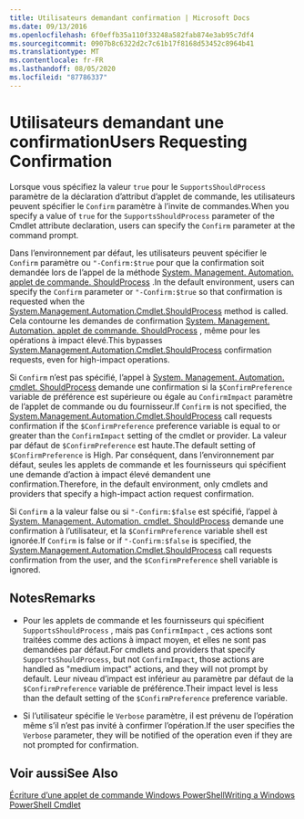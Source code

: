 ```yaml
---
title: Utilisateurs demandant confirmation | Microsoft Docs
ms.date: 09/13/2016
ms.openlocfilehash: 6f0effb35a110f33248a582fab874e3ab95c7df4
ms.sourcegitcommit: 0907b8c6322d2c7c61b17f8168d53452c8964b41
ms.translationtype: MT
ms.contentlocale: fr-FR
ms.lasthandoff: 08/05/2020
ms.locfileid: "87786337"
---
```

# <a name="users-requesting-confirmation"></a><span data-ttu-id="453b6-102">Utilisateurs demandant une confirmation</span><span class="sxs-lookup"><span data-stu-id="453b6-102">Users Requesting Confirmation</span></span>

<span data-ttu-id="453b6-103">Lorsque vous spécifiez la valeur `true` pour le `SupportsShouldProcess` paramètre de la déclaration d’attribut d’applet de commande, les utilisateurs peuvent spécifier le `Confirm` paramètre à l’invite de commandes.</span><span class="sxs-lookup"><span data-stu-id="453b6-103">When you specify a value of `true` for the `SupportsShouldProcess` parameter of the Cmdlet attribute declaration, users can specify the `Confirm` parameter at the command prompt.</span></span>

<span data-ttu-id="453b6-104">Dans l’environnement par défaut, les utilisateurs peuvent spécifier le `Confirm` paramètre ou `"-Confirm:$true` pour que la confirmation soit demandée lors de l’appel de la méthode [System. Management. Automation. applet de commande. ShouldProcess](/dotnet/api/System.Management.Automation.Cmdlet.ShouldProcess) .</span><span class="sxs-lookup"><span data-stu-id="453b6-104">In the default environment, users can specify the `Confirm` parameter or `"-Confirm:$true` so that confirmation is requested when the [System.Management.Automation.Cmdlet.ShouldProcess](/dotnet/api/System.Management.Automation.Cmdlet.ShouldProcess) method is called.</span></span> <span data-ttu-id="453b6-105">Cela contourne les demandes de confirmation [System. Management. Automation. applet de commande. ShouldProcess](/dotnet/api/System.Management.Automation.Cmdlet.ShouldProcess) , même pour les opérations à impact élevé.</span><span class="sxs-lookup"><span data-stu-id="453b6-105">This bypasses [System.Management.Automation.Cmdlet.ShouldProcess](/dotnet/api/System.Management.Automation.Cmdlet.ShouldProcess) confirmation requests, even for high-impact operations.</span></span>

<span data-ttu-id="453b6-106">Si `Confirm` n’est pas spécifié, l’appel à [System. Management. Automation. cmdlet. ShouldProcess](/dotnet/api/System.Management.Automation.Cmdlet.ShouldProcess) demande une confirmation si la `$ConfirmPreference` variable de préférence est supérieure ou égale au `ConfirmImpact` paramètre de l’applet de commande ou du fournisseur.</span><span class="sxs-lookup"><span data-stu-id="453b6-106">If `Confirm` is not specified, the [System.Management.Automation.Cmdlet.ShouldProcess](/dotnet/api/System.Management.Automation.Cmdlet.ShouldProcess) call requests confirmation if the `$ConfirmPreference` preference variable is equal to or greater than the `ConfirmImpact` setting of the cmdlet or provider.</span></span> <span data-ttu-id="453b6-107">La valeur par défaut de `$ConfirmPreference` est haute.</span><span class="sxs-lookup"><span data-stu-id="453b6-107">The default setting of `$ConfirmPreference` is High.</span></span> <span data-ttu-id="453b6-108">Par conséquent, dans l’environnement par défaut, seules les applets de commande et les fournisseurs qui spécifient une demande d’action à impact élevé demandent une confirmation.</span><span class="sxs-lookup"><span data-stu-id="453b6-108">Therefore, in the default environment, only cmdlets and providers that specify a high-impact action request confirmation.</span></span>

<span data-ttu-id="453b6-109">Si `Confirm` a la valeur false ou si `"-Confirm:$false` est spécifié, l’appel à [System. Management. Automation. cmdlet. ShouldProcess](/dotnet/api/System.Management.Automation.Cmdlet.ShouldProcess) demande une confirmation à l’utilisateur, et la `$ConfirmPreference` variable shell est ignorée.</span><span class="sxs-lookup"><span data-stu-id="453b6-109">If `Confirm` is false or if `"-Confirm:$false` is specified, the [System.Management.Automation.Cmdlet.ShouldProcess](/dotnet/api/System.Management.Automation.Cmdlet.ShouldProcess) call requests confirmation from the user, and the `$ConfirmPreference` shell variable is ignored.</span></span>

## <a name="remarks"></a><span data-ttu-id="453b6-110">Notes</span><span class="sxs-lookup"><span data-stu-id="453b6-110">Remarks</span></span>

- <span data-ttu-id="453b6-111">Pour les applets de commande et les fournisseurs qui spécifient `SupportsShouldProcess` , mais pas `ConfirmImpact` , ces actions sont traitées comme des actions à impact moyen, et elles ne sont pas demandées par défaut.</span><span class="sxs-lookup"><span data-stu-id="453b6-111">For cmdlets and providers that specify `SupportsShouldProcess`, but not `ConfirmImpact`, those actions are handled as "medium impact" actions, and they will not prompt by default.</span></span> <span data-ttu-id="453b6-112">Leur niveau d’impact est inférieur au paramètre par défaut de la `$ConfirmPreference` variable de préférence.</span><span class="sxs-lookup"><span data-stu-id="453b6-112">Their impact level is less than the default setting of the `$ConfirmPreference` preference variable.</span></span>

- <span data-ttu-id="453b6-113">Si l’utilisateur spécifie le `Verbose` paramètre, il est prévenu de l’opération même s’il n’est pas invité à confirmer l’opération.</span><span class="sxs-lookup"><span data-stu-id="453b6-113">If the user specifies the `Verbose` parameter, they will be notified of the operation even if they are not prompted for confirmation.</span></span>

## <a name="see-also"></a><span data-ttu-id="453b6-114">Voir aussi</span><span class="sxs-lookup"><span data-stu-id="453b6-114">See Also</span></span>

[<span data-ttu-id="453b6-115">Écriture d’une applet de commande Windows PowerShell</span><span class="sxs-lookup"><span data-stu-id="453b6-115">Writing a Windows PowerShell Cmdlet</span></span>](./writing-a-windows-powershell-cmdlet.md)
